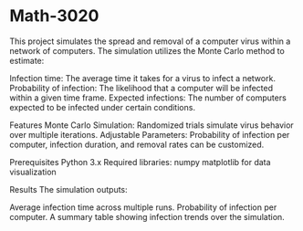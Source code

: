 # Math-3020

This project simulates the spread and removal of a computer virus within a network of computers. 
The simulation utilizes the Monte Carlo method to estimate:

Infection time: The average time it takes for a virus to infect a network.
Probability of infection: The likelihood that a computer will be infected within a given time frame.
Expected infections: The number of computers expected to be infected under certain conditions.

Features
Monte Carlo Simulation: Randomized trials simulate virus behavior over multiple iterations.
Adjustable Parameters: Probability of infection per computer, infection duration, and removal rates can be customized.

Prerequisites
Python 3.x
Required libraries:
numpy
matplotlib for data visualization

Results
The simulation outputs:

Average infection time across multiple runs.
Probability of infection per computer.
A summary table showing infection trends over the simulation.
